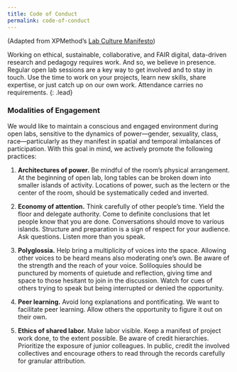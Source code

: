 ```yaml
---
title: Code of Conduct
permalink: code-of-conduct
---
```


(Adapted from XPMethod’s [Lab Culture
Manifesto](http://xpmethod.plaintext.in/lab-culture.html))

Working on ethical, sustainable, collaborative, and FAIR digital, data-driven
research and pedagogy requires work. And so, we believe in presence. Regular
open lab sessions are a key way to get involved and to stay in touch. Use the
time to work on your projects, learn new skills, share expertise, or just
catch up on our own work. Attendance carries no requirements.
{: .lead}

### Modalities of Engagement

We would like to maintain a conscious and engaged environment during open
labs, sensitive to the dynamics of power—gender, sexuality, class,
race—particularly as they manifest in spatial and temporal imbalances of
participation. With this goal in mind, we actively promote the following
practices:

1. **Architectures of power.** Be mindful of the room’s physical arrangement.
   At the beginning of open lab, long tables can be broken down into
   smaller islands of activity. Locations of power, such as the lectern or the
   center of the room, should be systematically ceded and inverted.

2. **Economy of attention.** Think carefully of other people’s time. Yield the
   floor and delegate authority. Come to definite conclusions that let people
   know that you are done. Conversations should move to various islands.
   Structure and preparation is a sign of respect for your audience. Ask
   questions. Listen more than you speak.

3. **Polyglossia.** Help bring a multiplicity of voices into the space.
   Allowing other voices to be heard means also moderating one’s own. Be aware
   of the strength and the reach of your voice. Soliloquies should be
   punctured by moments of quietude and reflection, giving time and space to
   those hesitant to join in the discussion. Watch for cues of others trying
   to speak but being interrupted or denied the opportunity.

4. **Peer learning.** Avoid long explanations and pontificating. We want to
   facilitate peer learning. Allow others the opportunity to figure it out on
   their own.

5. **Ethics of shared labor.** Make labor visible. Keep a manifest of project
   work done, to the extent possible.  Be aware of credit hierarchies.
   Prioritize the exposure of junior colleagues. In public, credit the
   involved collectives and encourage others to read through the records
   carefully for granular attribution.
